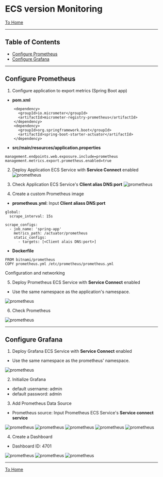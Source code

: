 # ECS version Monitoring

[To Home](README.md)

---

## Table of Contents

- [Configure Prometheus](#configure-prometheus)  
- [Configure Grafana](#configure-grafana)   

---

## Configure Prometheus

1. Configure application to export metrics (Spring Boot app)
- **pom.xml**
```
    <dependency>
      <groupId>io.micrometer</groupId>
      <artifactId>micrometer-registry-prometheus</artifactId>
    </dependency>
    <dependency>
      <groupId>org.springframework.boot</groupId>
      <artifactId>spring-boot-starter-actuator</artifactId>
    </dependency>
```
- **src/main/resources/application.properties**
```
management.endpoints.web.exposure.include=prometheus
management.metrics.export.prometheus.enabled=true
```

2. Deploy Application ECS Service with **Service Connect** enabled
![prometheus](./images/prometheus/1.png)

3. Check Application ECS Service's **Client alias DNS:port**
![prometheus](./images/prometheus/2.png)

4. Create a custom Prometheus image
- **prometheus.yml**: Input **Client aliass DNS:port**
```
global:
  scrape_interval: 15s

scrape_configs:
  - job_name: 'spring-app'
    metrics_path: /actuator/prometheus
    static_configs:
      - targets: [<Client alais DNS:port>]
```
- **Dockerfile**
```
FROM bitnami/prometheus
COPY prometheus.yml /etc/prometheus/prometheus.yml
```
Configuration and networking

5. Deploy Prometheus ECS Service with **Service Connect** enabled
- Use the same namespace as the application's namespace.

![prometheus](./images/prometheus/3.png)

6. Check Prometheus  

![prometheus](./images/prometheus/4.png)

---

## Configure Grafana
1. Deploy Grafana ECS Service with **Service Connect** enabled
- Use the same namespace as the prometheus' namespace.

![prometheus](./images/prometheus/5.png)

2. Initialize Grafana 
  - default username: admin  
  - default password: admin

3. Add Prometheus Data Source
- Prometheus source: Input Prometheus ECS Service's **Service connect service**

![prometheus](./images/prometheus/6.png)
![prometheus](./images/prometheus/7.png)
![prometheus](./images/prometheus/8.png)
![prometheus](./images/prometheus/9.png)
![prometheus](./images/prometheus/10.png)

4. Create a Dashboard
- Dashboard ID: 4701

![prometheus](./images/prometheus/11.png)
![prometheus](./images/prometheus/12.png)
![prometheus](./images/prometheus/13.png)



---

[To Home](README.md)
